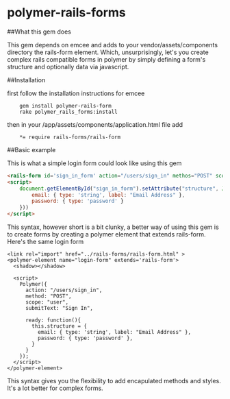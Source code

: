 polymer-rails-forms
===================


##What this gem does

This gem depends on emcee and adds to your vendor/assets/components directory
the rails-form element. Which, unsurprisingly, let's you create complex rails compatible 
forms in polymer by simply defining a form's structure and optionally data via 
javascript. 

##Installation

first follow the installation instructions for emcee

```
	gem install polymer-rails-form
	rake polymer_rails_forms:install
```

then in your /app/assets/components/application.html file add

```
	*= require rails-forms/rails-form
```

##Basic example

This is what a simple login form could look like using this gem

```html
<rails-form id='sign_in_form' action="/users/sign_in" methos="POST" scope="user" submitText="Sign In"></rails-form>
<script>
	document.getElementById("sign_in_form").setAttribute("structure", JSON.stringify({
		email: { type: 'string', label: "Email Address" },
    	password: { type: 'password' }
    }))
</script>
```

This syntax, however short is a bit clunky, a better way of using this gem is to create forms by creating a 
polymer element that extends rails-form. Here's the same login form


```
<link rel="import" href="../rails-forms/rails-form.html" >
<polymer-element name="login-form" extends='rails-form'>
  <shadow></shadow>
  
  <script>
    Polymer({
      action: "/users/sign_in",
      method: "POST",
      scope: "user",
      submitText: "Sign In",

      ready: function(){
        this.structure = {
          email: { type: 'string', label: "Email Address" },
          password: { type: 'password' },
        }               
      }
    });
  </script>
</polymer-element>
```

This syntax gives you the flexibility to add encapulated methods and styles. It's a lot 
better for complex forms. 